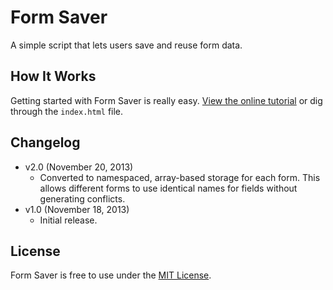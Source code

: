 # Form Saver
A simple script that lets users save and reuse form data.

## How It Works
Getting started with Form Saver is really easy. [View the online tutorial](http://cferdinandi.github.io/form-saver/) or dig through the `index.html` file.

## Changelog
* v2.0 (November 20, 2013)
  * Converted to namespaced, array-based storage for each form. This allows different forms to use identical names for fields without generating conflicts.
* v1.0 (November 18, 2013)
  * Initial release.

## License
Form Saver is free to use under the [MIT License](http://gomakethings.com/mit/).